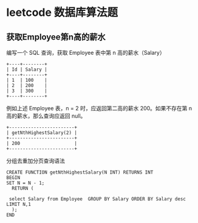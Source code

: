 # leetcode 数据库算法题

##  获取Employee第n高的薪水

编写一个 SQL 查询，获取 Employee 表中第 n 高的薪水（Salary）

```
+----+--------+
| Id | Salary |
+----+--------+
| 1  | 100    |
| 2  | 200    |
| 3  | 300    |
+----+--------+
```
例如上述 Employee 表，n = 2 时，应返回第二高的薪水 200。如果不存在第 n 高的薪水，那么查询应返回 null。
```
+------------------------+
| getNthHighestSalary(2) |
+------------------------+
| 200                    |
+------------------------+
```
分组去重加分页查询语法
```
CREATE FUNCTION getNthHighestSalary(N INT) RETURNS INT
BEGIN
SET N = N - 1;
  RETURN (
      
 select Salary from Employee  GROUP BY Salary ORDER BY Salary desc  LIMIT N,1  
  );
END
```
